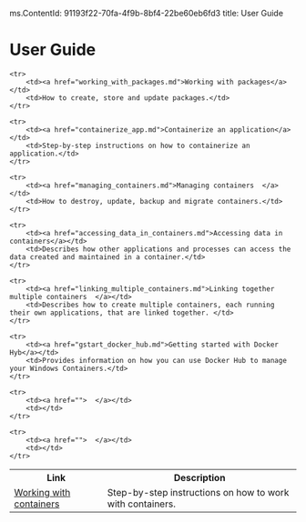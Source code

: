 ms.ContentId: 91193f22-70fa-4f9b-8bf4-22be60eb6fd3
title: User Guide

# User Guide #

<table>
	<tr>
		<th>Link</th>
		<th>Description</th>
	</tr>
	<tr>
		<td><a href="working_with_containers.md">Working with containers</a></td>
		<td>Step-by-step instructions on how to work with containers.</td>
	</tr>

	<tr>
		<td><a href="working_with_packages.md">Working with packages</a></td>
		<td>How to create, store and update packages.</td>
	</tr>

	<tr>
		<td><a href="containerize_app.md">Containerize an application</a></td>
		<td>Step-by-step instructions on how to containerize an application.</td>
	</tr>

	<tr>
		<td><a href="managing_containers.md">Managing containers  </a></td>
		<td>How to destroy, update, backup and migrate containers.</td>
	</tr>

	<tr>
		<td><a href="accessing_data_in_containers.md">Accessing data in containers</a></td>
		<td>Describes how other applications and processes can access the data created and maintained in a container.</td>
	</tr>

	<tr>
		<td><a href="linking_multiple_containers.md">Linking together multiple containers  </a></td>
		<td>Describes how to create multiple containers, each running their own applications, that are linked together. </td>
	</tr>

	<tr>
		<td><a href="gstart_docker_hub.md">Getting started with Docker Hyb</a></td>
		<td>Provides information on how you can use Docker Hub to manage your Windows Containers.</td>
	</tr>

	<tr>
		<td><a href="">  </a></td>
		<td></td>
	</tr>

	<tr>
		<td><a href="">  </a></td>
		<td></td>
	</tr>


</table>


